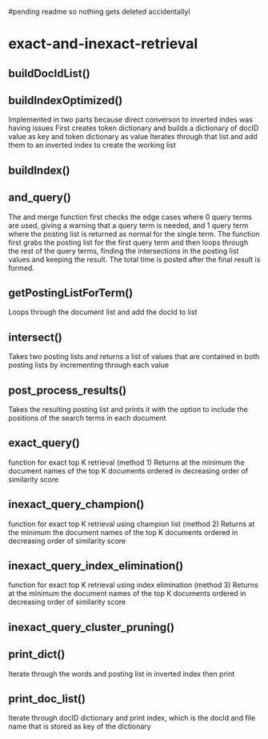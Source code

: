#pending readme so nothing gets deleted accidentallyl
# exact-and-inexact-retrieval

## buildDocIdList()

## buildIndexOptimized()
Implemented in two parts because direct converson to inverted indes was having issues
First creates token dictionary and builds a dictionary of docID value as key and token dictionary as value
Iterates through that list and add them to an inverted index to create the working list

## buildIndex()


## and_query()
The and merge function first checks the edge cases where 0 query terms are used, giving a warning that a query term is needed, and 1 query term where the posting list is returned as normal for the single term. The function first grabs the posting list for the first query term and then loops through the rest of the query terms, finding the intersections in the posting list values and keeping the result. The total time is posted after the final result is formed.

## getPostingListForTerm()
Loops through the document list and add the docId to list 

## intersect()
Takes two posting lists and returns a list of values that are contained in both posting lists by incrementing through each value

## post_process_results()
Takes the resulting posting list and prints it with the option to include the positions of the search terms in each document

## exact_query()
function for exact top K retrieval (method 1)
Returns at the minimum the document names of the top K documents ordered in decreasing order of similarity score

## inexact_query_champion()
function for exact top K retrieval using champion list (method 2)
Returns at the minimum the document names of the top K documents ordered in decreasing order of similarity score

## inexact_query_index_elimination()
function for exact top K retrieval using index elimination (method 3)
Returns at the minimum the document names of the top K documents ordered in decreasing order of similarity score

## inexact_query_cluster_pruning()

## print_dict()
Iterate through the words and posting list in inverted index then print

## print_doc_list()
Iterate through docID dictionary and print index, which is the docId and file name that is stored as key of the dictionary

